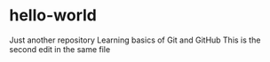 # hello-world
Just another repository
Learning basics of Git and GitHub
This is the second edit in the same file 
